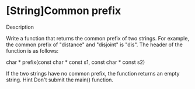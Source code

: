 # [String]Common prefix

Description

Write a function that returns the common prefix of two strings. For example, the common prefix of "distance" and "disjoint" is "dis". The header of the function is as follows:

char * prefix(const char * const s1, const char * const s2)

If the two strings have no common prefix, the function returns an empty string.
Hint
Don't submit the main() function.